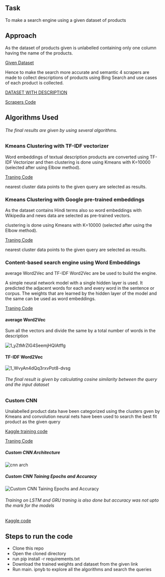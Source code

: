 ## Task

To make a search engine using a given dataset of products

## Approach

As the dataset of products given is unlabelled containing only one column having the name of the products.

[Given Dataset](https://github.com/rishabhdhenkawat/productSearchEngine/blob/main/dataset/products%20-%20products.csv)

Hence to make the search more accurate and semantic 4 scrapers are made to collect descriptions of products using Bing Search and use cases of each product is collected.

[DATASET WITH DESCRIPTION](https://github.com/rishabhdhenkawat/productSearchEngine/blob/main/dataset/final%20main.csv)

[Scrapers Code](https://github.com/rishabhdhenkawat/productSearchEngine/tree/main/scapers)

## Algorithms Used

###### The final results are given by using several algorithms.

### Kmeans Clustering with TF-IDF vectorizer

Word embeddings of textual description products are converted using TF-IDF Vectorizer and then clustering is done using Kmeans with K=10000 (selected after using Elbow method).

[Traning Code](https://github.com/rishabhdhenkawat/productSearchEngine/blob/main/training%20codes/Kmens%20clustering%20with%20TF%20IDF%20Vectorizer.ipynb)

nearest cluster data points to the given query are selected as results.

### Kmeans Clustering with Google pre-trained embeddings

As the dataset contains Hindi terms also so word embeddings with Wikipedia and news data are selected as pre-trained vectors.

clustering is done using Kmeans with K=10000 (selected after using the Elbow method).

[Traning Code](https://github.com/rishabhdhenkawat/productSearchEngine/blob/main/training%20codes/Kmeans%20clustering%20with%20google%20pretrained%20vectors.ipynb)

nearest cluster data points to the given query are selected as results.

### Content-based search engine using Word Embeddings

average Word2Vec and TF-IDF Word2Vec are be used to build the engine.

A simple neural network model with a single hidden layer is used. It predicted the adjacent words for each and every word in the sentence or corpus. The weights that are learned by the hidden layer of the model and the same can be used as word embeddings.

[Traning Code](https://github.com/rishabhdhenkawat/productSearchEngine/blob/main/training%20codes/Content%20Basded%20Search%20Engine%20with%20AvgWord2Vec%20and%20TfIDFWord2Vec%20.ipynb)


#### average Word2Vec

Sum all the vectors and divide the same by a total number of words in the description
  
![1_yZtMrZlG4SeemjHQIAtffg](https://user-images.githubusercontent.com/44580998/125311531-1b037680-e351-11eb-8542-ecf389365c29.png)


#### TF-IDF Word2Vec

![1_WvyAn4dQq3rxvPot8-dvsg](https://user-images.githubusercontent.com/44580998/125311541-1b9c0d00-e351-11eb-8162-47166c969f56.png)

###### The final result is given by calculating cosine similarity between the query and the input dataset

### Custom CNN 

Unalabelled product data have been categorized using the clusters gven by Kmeans and convolution neural nets have been used to search the best fit product as the given query

[Kaggle training code](https://www.kaggle.com/rishabhdhenawat/cnn-search-engine)

[Traning Code](https://github.com/rishabhdhenkawat/productSearchEngine/blob/main/training%20codes/cnn%20search%20engine.ipynb)


##### Custom CNN Architecture    
![cnn arch](https://user-images.githubusercontent.com/44580998/125443007-1178f9c6-885a-4688-8472-35252bd93188.JPG)
  
  
##### Custom CNN Taining Epochs and Accuracy
![Custom CNN Taining Epochs and Accuracy](https://user-images.githubusercontent.com/44580998/125499525-3ecdfc42-3e67-4a1c-8d9d-016ab7662e45.JPG)

 

###### Training on LSTM and GRU traning is also done but accuracy was not upto the mark for the models
[Kaggle code](https://www.kaggle.com/rishabhdhenawat/lstm-gru) 


## Steps to run the code

- Clone this repo 
- Open the cloned directory
- run pip install  -r requirements.txt
- Download the trained weights and dataset from the given link
- Run main. ipnyb to explore all the algorithms and search the queries



